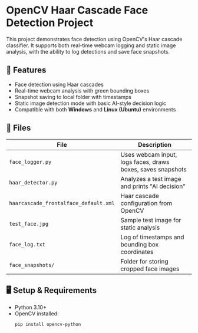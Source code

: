 # OpenCV Haar Cascade Face Detection Project

This project demonstrates face detection using OpenCV's Haar cascade classifier. It supports both real-time webcam logging and static image analysis, with the ability to log detections and save face snapshots.

## 🚀 Features

- Face detection using Haar cascades
- Real-time webcam analysis with green bounding boxes
- Snapshot saving to local folder with timestamps
- Static image detection mode with basic AI-style decision logic
- Compatible with both **Windows** and **Linux (Ubuntu)** environments

## 🧪 Files

| File | Description |
|------|-------------|
| `face_logger.py` | Uses webcam input, logs faces, draws boxes, saves snapshots |
| `haar_detector.py` | Analyzes a test image and prints "AI decision" |
| `haarcascade_frontalface_default.xml` | Haar cascade configuration from OpenCV |
| `test_face.jpg` | Sample test image for static analysis |
| `face_log.txt` | Log of timestamps and bounding box coordinates |
| `face_snapshots/` | Folder for storing cropped face images |

## 🖥️ Setup & Requirements

- Python 3.10+
- OpenCV installed:  
  ```bash
  pip install opencv-python
